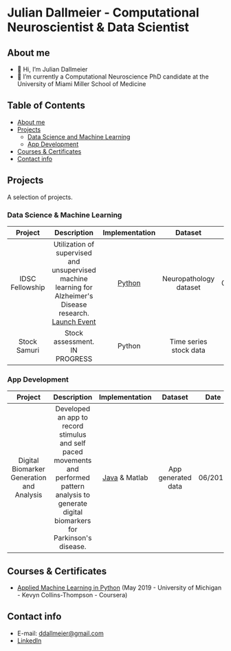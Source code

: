 # Julian Dallmeier - Computational Neuroscientist & Data Scientist 

## About me 
- 👋 Hi, I’m Julian Dallmeier 
- 🌱 I’m currently a Computational Neuroscience PhD candidate at the University of Miami Miller School of Medicine

## Table of Contents 
- [About me](#About-me)
- [Projects](#Projects)
	+ [Data Science and Machine Learning](#Data-Science--Machine-Learning)
	+ [App Development](#App-Development)
- [Courses & Certificates](#Courses--Certificates)
- [Contact info](#Contact-info)

## Projects
A selection of projects. 

### Data Science & Machine Learning
| Project  | Description | Implementation | Dataset | Date |
| :---: | :---: | :---: | :---: | :---: |
| IDSC Fellowship | Utilization of supervised and unsupervised machine learning for Alzheimer's Disease research. [Launch Event](https://idsc.miami.edu/idsc-fellows-capstone-2022/) | [Python](https://github.com/ddallmeier/IDSC-Fellowship-2022/blob/main/IDSC_Full_Presentation.pdf) | Neuropathology dataset | 05/2022 |
| Stock Samuri | Stock assessment. IN PROGRESS | Python | Time series stock data | TBA |

### App Development
| Project  | Description | Implementation | Dataset | Date |
| :---: | :---: | :---: | :---: | :---: |
| Digital Biomarker Generation and Analysis | Developed an app to record stimulus and self paced movements and performed pattern analysis to generate digital biomarkers for Parkinson's disease. | [Java](https://github.com/ddallmeier/Digital-Biomarkers/tree/main/src) & Matlab | App generated data | 06/2018 |

## Courses & Certificates
- [Applied Machine Learning in Python](https://www.coursera.org/account/accomplishments/verify/AGRT2DL8M4Q6) (May 2019 - University of Michigan - Kevyn Collins-Thompson - Coursera)

## Contact info
- E-mail: ddallmeier@gmail.com
- [LinkedIn](https://www.linkedin.com/in/juliandallmeier/)

<!---
ddallmeier/ddallmeier is a ✨ special ✨ repository because its `README.md` (this file) appears on your GitHub profile.
You can click the Preview link to take a look at your changes.
--->

